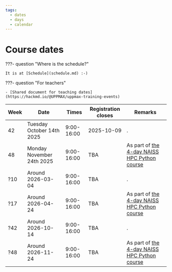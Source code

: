 ```yaml
---
tags:
  - dates
  - days
  - calendar
---
```


# Course dates

???- question "Where is the schedule?"

    It is at [Schedule](schedule.md) :-)

???- question "For teachers"

    - [Shared document for teaching dates](https://hackmd.io/@UPPMAX/uppmax-training-events)

<!-- markdownlint-disable MD013 --><!-- Tables cannot be split up over lines, hence will break 80 characters per line -->

Week    |Date                     |Times     |Registration closes|Remarks
--------|-------------------------|----------|-------------------|------------------
42      |Tuesday October 14th 2025|9:00-16:00|2025-10-09         |.
48      |Monday November 24th 2025|9:00-16:00|TBA                |As part of [the 4-day NAISS HPC Python course](https://docs.uppmax.uu.se/courses_workshops/hpc_python/)
?10     |Around 2026-03-04        |9:00-16:00|TBA                |.
?17     |Around 2026-04-24        |9:00-16:00|TBA                |As part of [the 4-day NAISS HPC Python course](https://docs.uppmax.uu.se/courses_workshops/hpc_python/)
?42     |Around 2026-10-14        |9:00-16:00|TBA                |.
?48     |Around 2026-11-24        |9:00-16:00|TBA                |As part of [the 4-day NAISS HPC Python course](https://docs.uppmax.uu.se/courses_workshops/hpc_python/)


<!-- markdownlint-enable MD013 -->
